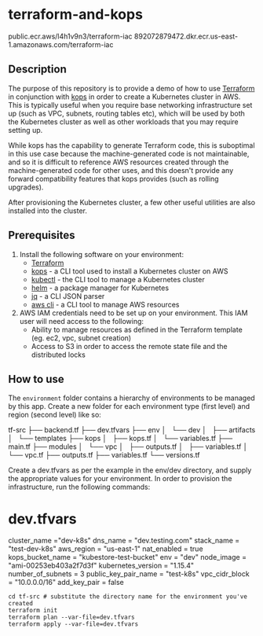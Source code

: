 # terraform-and-kops


public.ecr.aws/l4h1v9n3/terraform-iac
892072879472.dkr.ecr.us-east-1.amazonaws.com/terraform-iac


## Description

The purpose of this repository is to provide a demo of how to use [Terraform](https://www.terraform.io/) in conjunction with [kops](https://github.com/kubernetes/kops/) in order to create a Kubernetes cluster in AWS. This is typically useful when you require base networking infrastructure set up (such as VPC, subnets, routing tables etc), which will be used by both the Kubernetes cluster as well as other workloads that you may require setting up.

While kops has the capability to generate Terraform code, this is suboptimal in this use case because the machine-generated code is not maintainable, and so it is difficult to reference AWS resources created through the machine-generated code for other uses, and this doesn't provide any forward compatibility features that kops provides (such as rolling upgrades).

After provisioning the Kubernetes cluster, a few other useful utilities are also installed into the cluster.

## Prerequisites
1. Install the following software on your environment:
    - [Terraform](http://terraform.io)
    - [kops](http://github.com/kubernetes/kops) - a CLI tool used to install a Kubernetes cluster on AWS
    - [kubectl](https://kubernetes.io/docs/tasks/tools/install-kubectl/) - the CLI tool to manage a Kubernetes cluster
    - [helm](https://helm.sh/) - a package manager for Kubernetes
    - [jq](https://stedolan.github.io/jq/) - a CLI JSON parser
    - [aws cli](https://aws.amazon.com/cli/) - a CLI tool to manage AWS resources
2. AWS IAM credentials need to be set up on your environment. This IAM user will need access to the following:
    - Ability to manage resources as defined in the Terraform template (eg. ec2, vpc, subnet creation)
    - Access to S3 in order to access the remote state file and the distributed locks

## How to use

The `environment` folder contains a hierarchy of environments to be managed by this app. Create a new folder for each environment type (first level) and region (second level) like so:

tf-src
├── backend.tf
├── dev.tfvars
├── env
│   └── dev
│       ├── artifacts
│       └── templates
├── kops
│   ├── kops.tf
│   └── variables.tf
├── main.tf
├── modules
│   └── vpc
│       ├── outputs.tf
│       ├── variables.tf
│       └── vpc.tf
├── outputs.tf
├── variables.tf
└── versions.tf


Create a dev.tfvars as per the example in the env/dev directory, and supply the appropriate values for your environment. In order to provision the infrastructure, run the following commands:

dev.tfvars
===========
cluster_name ="dev-k8s"
dns_name = "dev.testing.com"
stack_name = "test-dev-k8s"
aws_region = "us-east-1"
nat_enabled = true
kops_bucket_name = "kubestore-test-bucket"
env = "dev"
node_image = "ami-00253eb403a2f7d3f"
kubernetes_version = "1.15.4"
number_of_subnets = 3
public_key_pair_name = "test-k8s"
vpc_cidr_block = "10.0.0.0/16"
add_key_pair = false

    cd tf-src # substitute the directory name for the environment you've created
    terraform init
    terraform plan --var-file=dev.tfvars
    terraform apply --var-file=dev.tfvars
   

